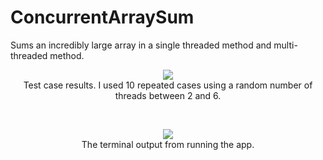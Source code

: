 # ConcurrentArraySum
Sums an incredibly large array in a single threaded method and multi-threaded method.

<p align='center'>
  <img src="https://imgur.com/xCTXmgz.png"><br/>
  Test case results. I used 10 repeated cases using a random number of threads between 2 and 6.
</p>
<br/>
<p align='center'>
  <img src="https://imgur.com/QxOHQDu.png"><br/>
  The terminal output from running the app.
</p>
